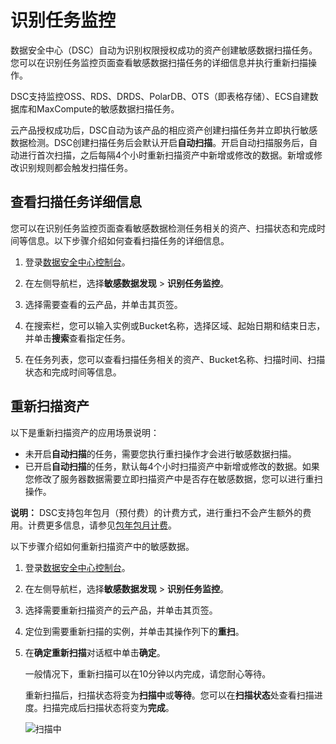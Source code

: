 # 识别任务监控

数据安全中心（DSC）自动为识别权限授权成功的资产创建敏感数据扫描任务。您可以在识别任务监控页面查看敏感数据扫描任务的详细信息并执行重新扫描操作。

DSC支持监控OSS、RDS、DRDS、PolarDB、OTS（即表格存储）、ECS自建数据库和MaxCompute的敏感数据扫描任务。

云产品授权成功后，DSC自动为该产品的相应资产创建扫描任务并立即执行敏感数据检测。DSC创建扫描任务后会默认开启**自动扫描**。开启自动扫描服务后，自动进行首次扫描，之后每隔4个小时重新扫描资产中新增或修改的数据。新增或修改识别规则都会触发扫描任务。

## 查看扫描任务详细信息

您可以在识别任务监控页面查看敏感数据检测任务相关的资产、扫描状态和完成时间等信息。以下步骤介绍如何查看扫描任务的详细信息。

1.  登录[数据安全中心控制台](https://yundun.console.aliyun.com/?p=sddp#/overview)。

2.  在左侧导航栏，选择**敏感数据发现** \> **识别任务监控**。

3.  选择需要查看的云产品，并单击其页签。

4.  在搜索栏，您可以输入实例或Bucket名称，选择区域、起始日期和结束日志，并单击**搜索**查看指定任务。

5.  在任务列表，您可以查看扫描任务相关的资产、Bucket名称、扫描时间、扫描状态和完成时间等信息。


## 重新扫描资产

以下是重新扫描资产的应用场景说明：

-   未开启**自动扫描**的任务，需要您执行重扫操作才会进行敏感数据扫描。
-   已开启**自动扫描**的任务，默认每4个小时扫描资产中新增或修改的数据。如果您修改了服务器数据需要立即扫描资产中是否存在敏感数据，您可以进行重扫操作。

**说明：** DSC支持包年包月（预付费）的计费方式，进行重扫不会产生额外的费用。计费更多信息，请参见[包年包月计费](/cn.zh-CN/产品计费/包年包月计费.md)。

以下步骤介绍如何重新扫描资产中的敏感数据。

1.  登录[数据安全中心控制台](https://yundun.console.aliyun.com/?p=sddp#/overview)。

2.  在左侧导航栏，选择**敏感数据发现** \> **识别任务监控**。

3.  选择需要重新扫描资产的云产品，并单击其页签。

4.  定位到需要重新扫描的实例，并单击其操作列下的**重扫**。

5.  在**确定重新扫描**对话框中单击**确定**。

    一般情况下，重新扫描可以在10分钟以内完成，请您耐心等待。

    重新扫描后，扫描状态将变为**扫描中**或**等待**。您可以在**扫描状态**处查看扫描进度。扫描完成后扫描状态将变为**完成**。

    ![扫描中](https://static-aliyun-doc.oss-accelerate.aliyuncs.com/assets/img/zh-CN/6749865061/p183653.png)


